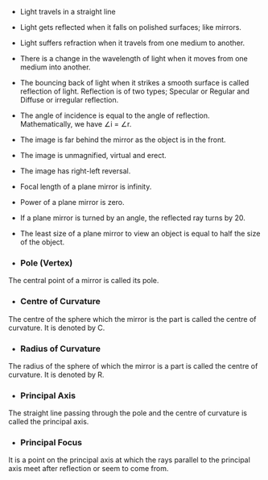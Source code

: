 * Light travels in a straight line

* Light gets reflected when it falls on polished surfaces; like mirrors.

* Light suffers refraction when it travels from one medium to another.

* There is a change in the wavelength of light when it moves from one medium into another.

* The bouncing back of light when it strikes a smooth surface is called reflection of light. Reflection is of two types; Specular or Regular and Diffuse or irregular reflection.

* The angle of incidence is equal to the angle of reflection. Mathematically, we have ∠i = ∠r.

* The image is far behind the mirror as the object is in the front.

* The image is unmagnified, virtual and erect.

* The image has right-left reversal.

* Focal length of a plane mirror is infinity.

* Power of a plane mirror is zero.

* If a plane mirror is turned by an angle, the reflected ray turns by 20.

* The least size of a plane mirror to view an object is equal to half the size of the object.

* ### Pole (Vertex)
The central point of a mirror is called its pole.

* ### Centre of Curvature
The centre of the sphere which the mirror is the part is called the centre of curvature. It is denoted by C.

* ### Radius of Curvature
The radius of the sphere of which the mirror is a part is called the centre of curvature. It is denoted by R.

* ### Principal Axis
The straight line passing through the pole and the centre of curvature is called the principal axis.

* ### Principal Focus
It is a point on the principal axis at which the rays parallel to the principal axis meet after reflection or seem to come from.


